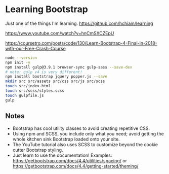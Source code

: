 # Learning Bootstrap

Just one of the things I'm learning. <https://github.com/hchiam/learning>

<https://www.youtube.com/watch?v=hnCmSXCZEpU>

<https://coursetro.com/posts/code/130/Learn-Bootstrap-4-Final-in-2018-with-our-Free-Crash-Course>

```bash
node --version
npm init -y
npm install gulp@3.9.1 browser-sync gulp-sass --save-dev
# note: gulp v4 is very different!
npm install bootstrap jquery popper.js --save
mkdir src src/assets src/css src/js src/scss
touch src/index.html
touch src/scss/styles.scss
touch gulpfile.js
gulp
```

## Notes

- Bootstrap has cool utility classes to avoid creating repetitive CSS.
- Using npm and SCSS, you include only what you need; avoid getting the whole kitchen sink Bootstrap loaded onto your site.
- The YouTube tutorial also uses SCSS to customize beyond the cookie cutter Bootstrap styling.
- Just learn to use the documentation! Examples: <https://getbootstrap.com/docs/4.4/utilities/spacing/> or <https://getbootstrap.com/docs/4.4/getting-started/theming/>
